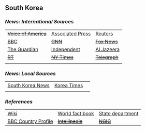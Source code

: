 ## South Korea ##

### _News: International Sources_ ###
|   |   |   |
| --- | --- | --- |
| [~~Voice of America~~]() | [Associated Press](https://apnews.com/SouthKorea) | [Reuters](https://www.reuters.com/news/archive/southKorea) |
| [BBC](https://www.bbc.com/news/topics/cnx753jej1xt/south-korea) | [~~CNN~~]() | [~~Fox News~~]() |
| [The Guardian](https://www.theguardian.com/world/south-korea)  | [Independent](https://www.independent.co.uk/topic/SouthKorea) | [Al Jazeera](https://www.aljazeera.com/topics/country/south-korea.html) |
| [~~RT~~]() | [~~NY Times~~]() | [~~Telegraph~~]() |
|  |  |  |

### _News: Local Sources_ ###
|   |   |   |
| --- | --- | --- |
| [South Korea News](https://www.southkoreanews.net/) | [Korea Times](https://www.koreatimes.co.kr/www2/index.asp) |  |
|  |  |  |


### _References_ ###
|   |   |   |
| --- | --- | --- |
| [Wiki](https://en.wikipedia.org/wiki/South_Korea) | [World fact book](https://www.cia.gov/library/publications/resources/the-world-factbook/geos/ks.html) | [State department](https://www.state.gov/countries-areas/south-korea/) |
| [BBC Country Profile](https://www.bbc.com/news/world-asia-pacific-15289563) | [~~Intellipedia~~]() | [~~NGIC~~]() |
